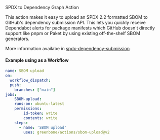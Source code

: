 SPDX to Dependency Graph Action

This action makes it easy to upload an SPDX 2.2 formatted SBOM to GitHub's dependency submission API. This lets you quickly receive Dependabot alerts for package manifests which GitHub doesn't directly support like pnpm or Paket by using existing off-the-shelf SBOM generators.

More information availabe in [spdx-dependency-submission](https://github.com/marketplace/actions/spdx-dependency-submission-action)


#### Example using as a Workflow

```yaml
name: SBOM upload
on:
  workflow_dispatch:
  push:
    branches: ["main"]
jobs:
    SBOM-upload:
    runs-on: ubuntu-latest
    permissions:
        id-token: write
        contents: write
    steps:
      - name: 'SBOM upload'
        uses: greenbone/actions/sbom-upload@v2
```

